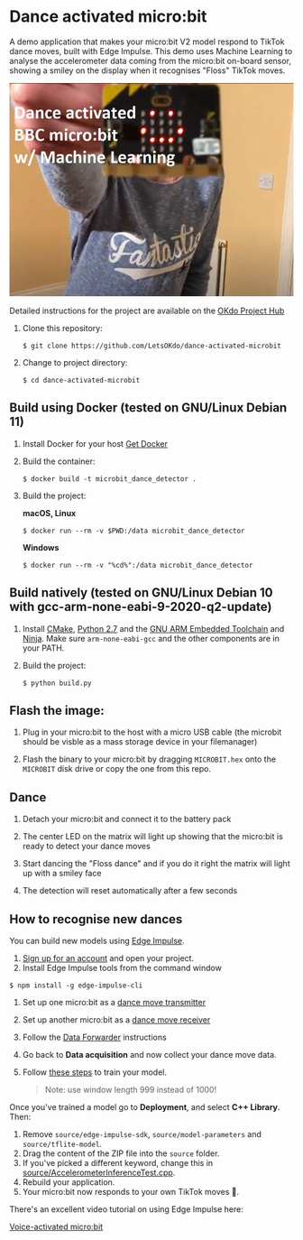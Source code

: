 # Dance activated micro:bit

A demo application that makes your micro:bit V2 model respond to TikTok dance moves, built with Edge Impulse. This demo uses Machine Learning to analyse the accelerometer data coming from the micro:bit on-board sensor, showing a smiley on the display when it recognises "Floss" TikTok moves.

![Dance activated micro:bit](assets/video-front-v2.jpg)

Detailed instructions for the project are available on the [OKdo Project Hub](TBA)

1. Clone this repository:

    ```
    $ git clone https://github.com/LetsOKdo/dance-activated-microbit
    ```
1. Change to project directory:

    ```
    $ cd dance-activated-microbit
    ```

## Build using Docker (tested on GNU/Linux Debian 11)
1. Install Docker for your host [Get Docker](https://docs.docker.com/get-docker)

1. Build the container:

    ```
    $ docker build -t microbit_dance_detector .
    ```

1. Build the project:

    **macOS, Linux**

    ```
    $ docker run --rm -v $PWD:/data microbit_dance_detector
    ```

    **Windows**

    ```
    $ docker run --rm -v "%cd%":/data microbit_dance_detector
    ```

## Build natively (tested on GNU/Linux Debian 10 with gcc-arm-none-eabi-9-2020-q2-update)

1. Install [CMake](https://cmake.org), [Python 2.7](https://www.python.org) and the [GNU ARM Embedded Toolchain](https://developer.arm.com/tools-and-software/open-source-software/developer-tools/gnu-toolchain/gnu-rm) and [Ninja](https://ninja-build.org). Make sure `arm-none-eabi-gcc` and the other components are in your PATH.

1. Build the project:

    ```
    $ python build.py
    ```

## Flash the image:

1. Plug in your micro:bit to the host with a micro USB cable (the microbit should be visble as a mass storage device in your filemanager)

1. Flash the binary to your micro:bit by dragging `MICROBIT.hex` onto the `MICROBIT` disk drive or copy the one from this repo.

## Dance

1. Detach your micro:bit and connect it to the battery pack

1. The center LED on the matrix will light up showing that the micro:bit is ready to detect your dance moves

1. Start dancing the "Floss dance" and if you do it right the matrix will light up with a smiley face

1. The detection will reset automatically after a few seconds

## How to recognise new dances

You can build new models using [Edge Impulse](https://docs.edgeimpulse.com/docs).

1. [Sign up for an account](https://studio.edgeimpulse.com) and open your project.
1. Install Edge Impulse tools from the command window

  ```
  $ npm install -g edge-impulse-cli
  ```
1. Set up one micro:bit as a [dance move transmitter](https://github.com/LetsOKdo/microbit-dancemove-transmitter)
1. Set up another micro:bit as a [dance move receiver](https://github.com/LetsOKdo/microbit-dancemove-receiver)
1. Follow the [Data Forwarder](https://docs.edgeimpulse.com/docs/cli-data-forwarder) instructions
1. Go back to **Data acquisition** and now collect your dance move data.
1. Follow [these steps](https://docs.edgeimpulse.com/docs/audio-classification#4-design-an-impulse) to train your model.

    > Note: use window length 999 instead of 1000!

Once you've trained a model go to **Deployment**, and select **C++ Library**. Then:

1. Remove `source/edge-impulse-sdk`, `source/model-parameters` and `source/tflite-model`.
1. Drag the content of the ZIP file into the `source` folder.
1. If you've picked a different keyword, change this in [source/AccelerometerInferenceTest.cpp](source/AccelerometerInferenceTest.cpp).
1. Rebuild your application.
1. Your micro:bit now responds to your own TikTok moves 🚀.

There's an excellent video tutorial on using Edge Impulse here:

[Voice-activated micro:bit](https://www.youtube.com/watch?v=fNSKWdIxh8o&feature=youtu.be)
